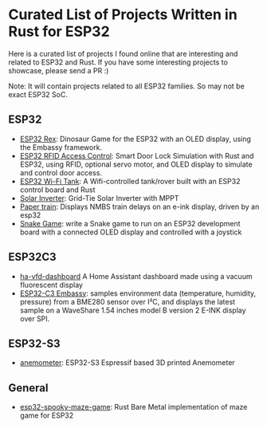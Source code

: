 # Curated List of Projects Written in Rust for ESP32

Here is a curated list of projects I found online that are interesting and related to ESP32 and Rust.  If you have some interesting projects to showcase, please send a PR :)

Note: It will contain projects related to all ESP32 families. So may not be exact ESP32 SoC.

## ESP32
- [ESP32 Rex](https://github.com/implferris/esp32-rex): Dinosaur Game for the ESP32 with an OLED display, using the Embassy framework.
- [ESP32 RFID Access Control](https://github.com/implferris/esp32-rfid-access): Smart Door Lock Simulation with Rust and ESP32, using RFID, optional servo motor, and OLED display to simulate and control door access.
- [ESP32 Wi-Fi Tank](https://github.com/jamesmcm/esp32_wifi_tank): A Wifi-controlled tank/rover built with an ESP32 control board and Rust
- [Solar Inverter](https://github.com/Orange-Murker/solar_inverter): Grid-Tie Solar Inverter with MPPT
- [Paper train](https://github.com/vhdirk/papertrain): Displays NMBS train delays on an e-ink display, driven by an esp32
- [Snake Game](https://jamesmcm.github.io/blog/beginner-rust-esp32-lcdsnake/): write a Snake game to run on an ESP32 development board with a connected OLED display and controlled with a joystick

## ESP32C3
- [ha-vfd-dashboard](https://github.com/Orange-Murker/ha-vfd-dashboard/) A Home Assistant dashboard made using a vacuum fluorescent display
- [ESP32-C3 Embassy](https://github.com/claudiomattera/esp32c3-embassy):  samples environment data (temperature, humidity, pressure) from a BME280 sensor over I²C, and displays the latest sample on a WaveShare 1.54 inches model B version 2 E-INK display over SPI.

## ESP32-S3
- [anemometer](https://github.com/taunusflieger/anemometer): ESP32-S3 Espressif based 3D printed Anemometer

## General
- [esp32-spooky-maze-game](https://github.com/georgik/esp32-spooky-maze-game): Rust Bare Metal implementation of maze game for ESP32
